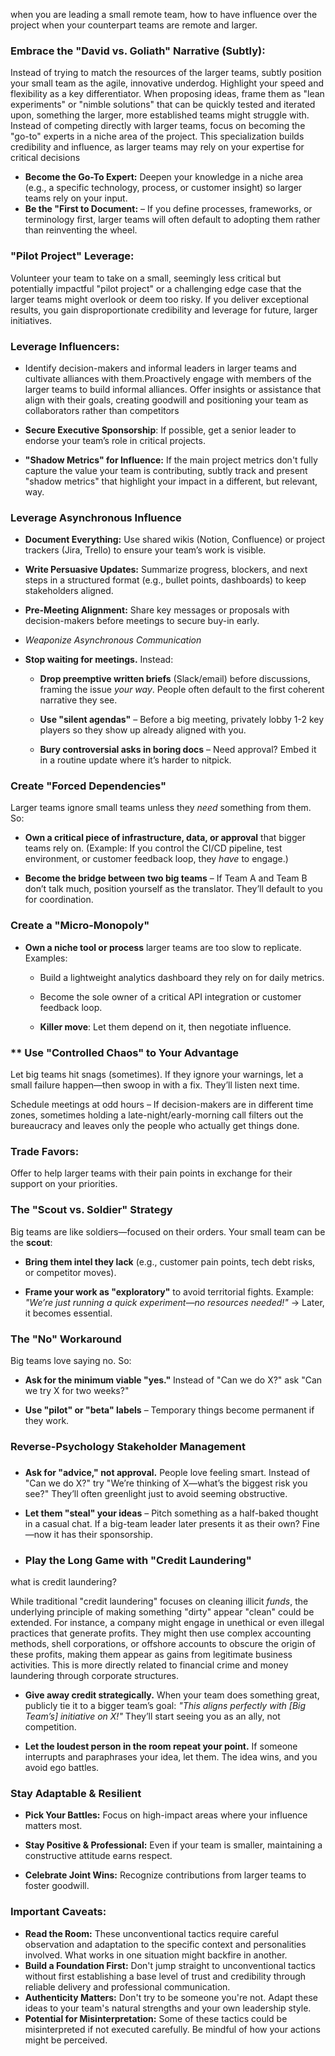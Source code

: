 when you are leading a small remote team, how to have influence over the project when your counterpart teams are remote and larger.

### **Embrace the "David vs. Goliath" Narrative (Subtly):** 
Instead of trying to match the resources of the larger teams, subtly position your small team as the agile, innovative underdog. Highlight your speed and flexibility as a key differentiator. When proposing ideas, frame them as "lean experiments" or "nimble solutions" that can be quickly tested and iterated upon, something the larger, more established teams might struggle with.
Instead of competing directly with larger teams, focus on becoming the "go-to" experts in a niche area of the project. This specialization builds credibility and influence, as larger teams may rely on your expertise for critical decisions

*   **Become the Go-To Expert:** Deepen your knowledge in a niche area (e.g., a specific technology, process, or customer insight) so larger teams rely on your input.
*   **Be the "First to Document:** – If you define processes, frameworks, or terminology first, larger teams will often default to adopting them rather than reinventing the wheel.
### **"Pilot Project" Leverage:** 
Volunteer your team to take on a small, seemingly less critical but potentially impactful "pilot project" or a challenging edge case that the larger teams might overlook or deem too risky. If you deliver exceptional results, you gain disproportionate credibility and leverage for future, larger initiatives.


### **Leverage Influencers:**
*   Identify decision-makers and informal leaders in larger teams and cultivate alliances with them.Proactively engage with members of the larger teams to build informal alliances. Offer insights or assistance that align with their goals, creating goodwill and positioning your team as collaborators rather than competitors
*   **Secure Executive Sponsorship**: If possible, get a senior leader to endorse your team’s role in critical projects.

*   **"Shadow Metrics" for Influence:** If the main project metrics don't fully capture the value your team is contributing, subtly track and present "shadow metrics" that highlight your impact in a different, but relevant, way.



### **Leverage Asynchronous Influence**

*   **Document Everything:** Use shared wikis (Notion, Confluence) or project trackers (Jira, Trello) to ensure your team’s work is visible.
    
*   **Write Persuasive Updates:** Summarize progress, blockers, and next steps in a structured format (e.g., bullet points, dashboards) to keep stakeholders aligned.
    
*   **Pre-Meeting Alignment:** Share key messages or proposals with decision-makers before meetings to secure buy-in early.
*   *Weaponize Asynchronous Communication*


*   **Stop waiting for meetings.** Instead:
    
    *   **Drop preemptive written briefs** (Slack/email) before discussions, framing the issue _your way_. People often default to the first coherent narrative they see.
        
    *   **Use "silent agendas"** – Before a big meeting, privately lobby 1-2 key players so they show up already aligned with you.
        
    *   **Bury controversial asks in boring docs** – Need approval? Embed it in a routine update where it’s harder to nitpick.

### **Create "Forced Dependencies"**

Larger teams ignore small teams unless they _need_ something from them. So:

*   **Own a critical piece of infrastructure, data, or approval** that bigger teams rely on. (Example: If you control the CI/CD pipeline, test environment, or customer feedback loop, they _have_ to engage.)
    
*   **Become the bridge between two big teams** – If Team A and Team B don’t talk much, position yourself as the translator. They’ll default to you for coordination.
  
### **Create a "Micro-Monopoly"**

*   **Own a niche tool or process** larger teams are too slow to replicate. Examples:
    
    *   Build a lightweight analytics dashboard they rely on for daily metrics.
        
    *   Become the sole owner of a critical API integration or customer feedback loop.
        
    *   **Killer move**: Let them depend on it, then negotiate influence.

### ** Use "Controlled Chaos" to Your Advantage
Let big teams hit snags (sometimes). If they ignore your warnings, let a small failure happen—then swoop in with a fix. They’ll listen next time.

Schedule meetings at odd hours – If decision-makers are in different time zones, sometimes holding a late-night/early-morning call filters out the bureaucracy and leaves only the people who actually get things done.

### **Trade Favors:**
Offer to help larger teams with their pain points in exchange for their support on your priorities.

###  **The "Scout vs. Soldier" Strategy**

Big teams are like soldiers—focused on their orders. Your small team can be the **scout**:

*   **Bring them intel they lack** (e.g., customer pain points, tech debt risks, or competitor moves).
    
*   **Frame your work as "exploratory"** to avoid territorial fights. Example: _"We’re just running a quick experiment—no resources needed!"_ → Later, it becomes essential.

### **The "No" Workaround**


Big teams love saying no. So:

*   **Ask for the minimum viable "yes."** Instead of "Can we do X?" ask "Can we try X for two weeks?"
    
*   **Use "pilot" or "beta" labels** – Temporary things become permanent if they work.

### **Reverse-Psychology Stakeholder Management**

### 

*   **Ask for "advice," not approval.** People love feeling smart. Instead of "Can we do X?" try "We’re thinking of X—what’s the biggest risk you see?" They’ll often greenlight just to avoid seeming obstructive.
    
*   **Let them "steal" your ideas** – Pitch something as a half-baked thought in a casual chat. If a big-team leader later presents it as their own? Fine—now it has their sponsorship.

*   ### **Play the Long Game with "Credit Laundering"**
what is credit laundering?

While traditional "credit laundering" focuses on cleaning illicit _funds_, the underlying principle of making something "dirty" appear "clean" could be extended. For instance, a company might engage in unethical or even illegal practices that generate profits. They might then use complex accounting methods, shell corporations, or offshore accounts to obscure the origin of these profits, making them appear as gains from legitimate business activities. This is more directly related to financial crime and money laundering through corporate structures.

*   **Give away credit strategically.** When your team does something great, publicly tie it to a bigger team’s goal: _"This aligns perfectly with \[Big Team’s\] initiative on X!"_ They’ll start seeing you as an ally, not competition.
    
*   **Let the loudest person in the room repeat your point.** If someone interrupts and paraphrases your idea, let them. The idea wins, and you avoid ego battles.
  
### **Stay Adaptable & Resilient**

*   **Pick Your Battles:** Focus on high-impact areas where your influence matters most.
    
*   **Stay Positive & Professional:** Even if your team is smaller, maintaining a constructive attitude earns respect.
    
*   **Celebrate Joint Wins:** Recognize contributions from larger teams to foster goodwill.


### **Important Caveats:**

*   **Read the Room:** These unconventional tactics require careful observation and adaptation to the specific context and personalities involved. What works in one situation might backfire in another.
*   **Build a Foundation First:** Don't jump straight to unconventional tactics without first establishing a base level of trust and credibility through reliable delivery and professional communication.
*   **Authenticity Matters:** Don't try to be someone you're not. Adapt these ideas to your team's natural strengths and your own leadership style.
*   **Potential for Misinterpretation:** Some of these tactics could be misinterpreted if not executed carefully. Be mindful of how your actions might be perceived.

